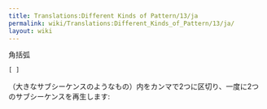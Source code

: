 ```yaml
---
title: Translations:Different Kinds of Pattern/13/ja
permalink: wiki/Translations:Different_Kinds_of_Pattern/13/ja/
layout: wiki
---
```


角括弧

``` Haskell
[ ]
```

（大きなサブシーケンスのようなもの）内をカンマで2つに区切り、一度に2つのサブシーケンスを再生します:
